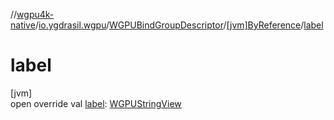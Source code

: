 //[wgpu4k-native](../../../../index.md)/[io.ygdrasil.wgpu](../../index.md)/[WGPUBindGroupDescriptor](../index.md)/[[jvm]ByReference](index.md)/[label](label.md)

# label

[jvm]\
open override val [label](label.md): [WGPUStringView](../../-w-g-p-u-string-view/index.md)